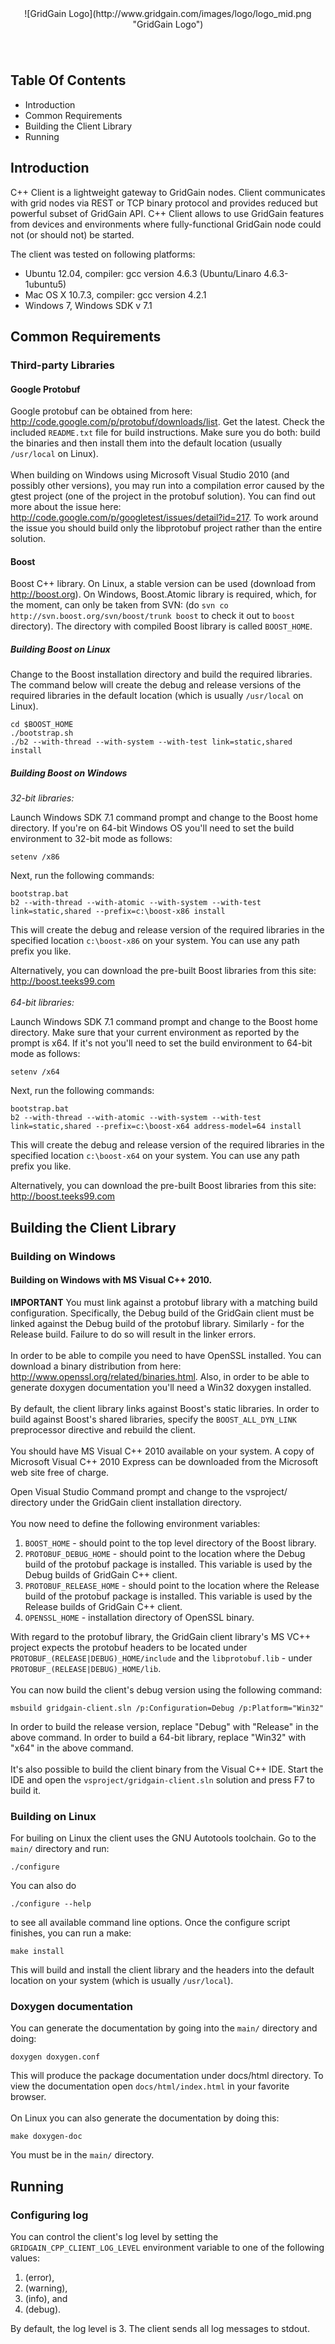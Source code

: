 <center>
![GridGain Logo](http://www.gridgain.com/images/logo/logo_mid.png "GridGain Logo")
</center>

<div style="height: 40px"></div>

## Table Of Contents
* Introduction
* Common Requirements
* Building the Client Library
* Running

## Introduction

C++ Client is a lightweight gateway to GridGain nodes. Client communicates with grid nodes via REST or TCP binary protocol and provides reduced but powerful subset of GridGain API.
C++ Client allows to use GridGain features from devices and environments where fully-functional GridGain node could not (or should not) be started.

The client was tested on following platforms:
- Ubuntu 12.04, compiler: gcc version 4.6.3 (Ubuntu/Linaro 4.6.3-1ubuntu5)
- Mac OS X 10.7.3, compiler: gcc version 4.2.1
- Windows 7, Windows SDK v 7.1


## Common Requirements

### Third-party Libraries

#### Google Protobuf

Google protobuf can be obtained from here: http://code.google.com/p/protobuf/downloads/list.
Get the latest. Check the included `README.txt` file for build instructions. Make sure you do both: build the binaries and then install them into the default location (usually `/usr/local` on Linux).
<br/><br/>
When building on Windows using Microsoft Visual Studio 2010 (and possibly other versions), you may run into a compilation error caused by the gtest project (one of the project in the protobuf solution). You can find out more about the issue here: http://code.google.com/p/googletest/issues/detail?id=217. To work around the issue you should build only the libprotobuf project rather than the entire solution.

#### Boost

Boost C++ library. On Linux, a stable version can be used (download from http://boost.org).
On Windows, Boost.Atomic library is required, which, for the moment, can only be taken from SVN:
(do `svn co http://svn.boost.org/svn/boost/trunk boost` to check it out to `boost` directory).
The directory with compiled Boost library is called `BOOST_HOME`.

##### Building Boost on Linux

Change to the Boost installation directory and build the required libraries. The command below
will create the debug and release versions of the required libraries in the default location
(which is usually `/usr/local` on Linux).

    cd $BOOST_HOME
    ./bootstrap.sh
    ./b2 --with-thread --with-system --with-test link=static,shared install

##### Building Boost on Windows
*32-bit libraries:*

Launch Windows SDK 7.1 command prompt and change to the Boost home directory. If you're on 64-bit
Windows OS you'll need to set the build environment to 32-bit mode as follows:

    setenv /x86

Next, run the following commands:

    bootstrap.bat
    b2 --with-thread --with-atomic --with-system --with-test link=static,shared --prefix=c:\boost-x86 install

This will create the debug and release version of the required libraries in the specified location
`c:\boost-x86` on your system. You can use any path prefix you like.

Alternatively, you can download the pre-built Boost libraries from this site: http://boost.teeks99.com
<br/><br/>
*64-bit libraries:*

Launch Windows SDK 7.1 command prompt and change to the Boost home directory. Make sure that your current environment as reported by the prompt is x64. If it's not you'll need to set the build environment to 64-bit mode as follows:

    setenv /x64

Next, run the following commands:

    bootstrap.bat
    b2 --with-thread --with-atomic --with-system --with-test link=static,shared --prefix=c:\boost-x64 address-model=64 install

This will create the debug and release version of the required libraries in the specified location
`c:\boost-x64` on your system. You can use any path prefix you like.

Alternatively, you can download the pre-built Boost libraries from this site: http://boost.teeks99.com

## Building the Client Library

### Building on Windows

#### Building on Windows with MS Visual C++ 2010.

**IMPORTANT** You must link against a protobuf library with a matching build configuration. Specifically, the Debug build of the GridGain client must be linked against the Debug build of the protobuf library. Similarly - for the Release build. Failure to do so will result in the linker errors.
<br/><br/>
In order to be able to compile you need to have OpenSSL installed. You can download a binary distribution from here: http://www.openssl.org/related/binaries.html. Also, in order to be able to generate doxygen documentation you'll need a Win32 doxygen installed.
<br/><br/>
By default, the client library links against Boost's static libraries. In order to build against Boost's shared libraries, specify the `BOOST_ALL_DYN_LINK` preprocessor directive and rebuild the client.
<br/><br/>
You should have MS Visual C++ 2010 available on your system. A copy of Microsoft Visual C++ 2010 Express can be downloaded from the Microsoft web site free of charge.
<p/><p/>
Open Visual Studio Command prompt and change to the vsproject/ directory under the GridGain client
installation directory.
<br/><br/>
You now need to define the following environment variables:

1. `BOOST_HOME` - should point to the top level directory of the Boost library.
2. `PROTOBUF_DEBUG_HOME` - should point to the location where the Debug build of the protobuf package is installed. This variable is used by the Debug builds of GridGain C++ client.
3. `PROTOBUF_RELEASE_HOME` - should point to the location where the Release build of the protobuf package is installed. This variable is used by the Release builds of GridGain C++ client.
4. `OPENSSL_HOME` - installation directory of OpenSSL binary.

With regard to the protobuf library, the GridGain client library's MS VC++ project expects
the protobuf headers to be located under `PROTOBUF_(RELEASE|DEBUG)_HOME/include` and
the `libprotobuf.lib` - under `PROTOBUF_(RELEASE|DEBUG)_HOME/lib`.
<br/><br/>
You can now build the client's debug version using the following command:

    msbuild gridgain-client.sln /p:Configuration=Debug /p:Platform="Win32"

In order to build the release version, replace "Debug" with "Release" in the above command.
In order to build a 64-bit library, replace "Win32" with "x64" in the above command.
<br/><br/>
It's also possible to build the client binary from the Visual C++ IDE. Start the IDE and open the `vsproject/gridgain-client.sln` solution and press F7 to build it.

### Building on Linux

For builing on Linux the client uses the GNU Autotools toolchain.
Go to the `main/` directory and run:

    ./configure

You can also do

    ./configure --help

to see all available command line options. Once the configure script finishes, you can run a make:

    make install

This will build and install the client library and the headers into the default location on your
system (which is usually `/usr/local`).

### Doxygen documentation

You can generate the documentation by going into the `main/` directory and doing:

    doxygen doxygen.conf

This will produce the package documentation under docs/html directory. To view the documentation
open `docs/html/index.html` in your favorite browser.
<br/><br/>
On Linux you can also generate the documentation by doing this:

    make doxygen-doc

You must be in the `main/` directory.

## Running

### Configuring log

You can control the client's log level by setting the `GRIDGAIN_CPP_CLIENT_LOG_LEVEL` environment variable to one of the following values:

1. (error),
2. (warning),
3. (info), and
4. (debug).

By default, the log level is 3. The client sends all log messages to stdout.

